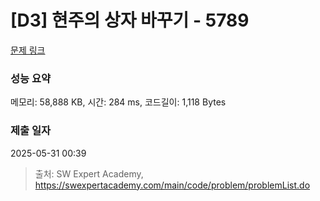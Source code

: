 # [D3] 현주의 상자 바꾸기 - 5789 

[문제 링크](https://swexpertacademy.com/main/code/problem/problemDetail.do?contestProbId=AWYygN36Qn8DFAVm) 

### 성능 요약

메모리: 58,888 KB, 시간: 284 ms, 코드길이: 1,118 Bytes

### 제출 일자

2025-05-31 00:39



> 출처: SW Expert Academy, https://swexpertacademy.com/main/code/problem/problemList.do